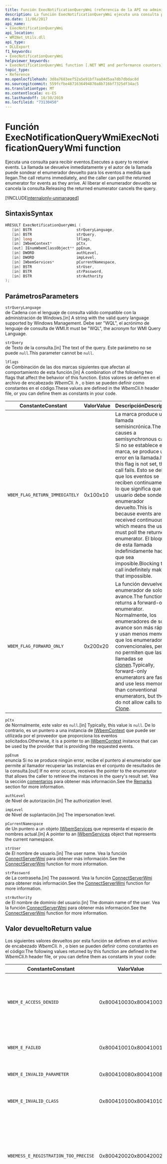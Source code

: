 ```yaml
---
title: Función ExecNotificationQueryWmi (referencia de la API no administrada)
description: La función ExecNotificationQueryWmi ejecuta una consulta para recibir eventos.
ms.date: 11/06/2017
api_name:
- ExecNotificationQueryWmi
api_location:
- WMINet_Utils.dll
api_type:
- DLLExport
f1_keywords:
- ExecNotificationQueryWmi
helpviewer_keywords:
- ExecNotificationQueryWmi function [.NET WMI and performance counters]
topic_type:
- Reference
ms.openlocfilehash: 3d8a7683eef52a5e91bf7aa84d5aa7db7dbdac8d
ms.sourcegitcommit: 559fcfbe4871636494870a8b716bf7325df34ac5
ms.translationtype: MT
ms.contentlocale: es-ES
ms.lasthandoff: 10/30/2019
ms.locfileid: "73130450"
---
```

# <a name="execnotificationquerywmi-function"></a><span data-ttu-id="8065c-103">Función ExecNotificationQueryWmi</span><span class="sxs-lookup"><span data-stu-id="8065c-103">ExecNotificationQueryWmi function</span></span>

<span data-ttu-id="8065c-104">Ejecuta una consulta para recibir eventos.</span><span class="sxs-lookup"><span data-stu-id="8065c-104">Executes a query to receive events.</span></span> <span data-ttu-id="8065c-105">La llamada se devuelve inmediatamente y el autor de la llamada puede sondear el enumerador devuelto para los eventos a medida que llegan.</span><span class="sxs-lookup"><span data-stu-id="8065c-105">The call returns immediately, and the caller can poll the returned enumerator for events as they arrive.</span></span> <span data-ttu-id="8065c-106">Al liberar el enumerador devuelto se cancela la consulta.</span><span class="sxs-lookup"><span data-stu-id="8065c-106">Releasing the returned enumerator cancels the query.</span></span>

[!INCLUDE[internalonly-unmanaged](../../../../includes/internalonly-unmanaged.md)]

## <a name="syntax"></a><span data-ttu-id="8065c-107">Sintaxis</span><span class="sxs-lookup"><span data-stu-id="8065c-107">Syntax</span></span>

```cpp
HRESULT ExecNotificationQueryWmi (
   [in] BSTR                    strQueryLanguage,
   [in] BSTR                    strQuery,
   [in] long                    lFlags,
   [in] IWbemContext*           pCtx,
   [out] IEnumWbemClassObject** ppEnum,
   [in] DWORD                   authLevel,
   [in] DWORD                   impLevel,
   [in] IWbemServices*          pCurrentNamespace,
   [in] BSTR                    strUser,
   [in] BSTR                    strPassword,
   [in] BSTR                    strAuthority
);
```

## <a name="parameters"></a><span data-ttu-id="8065c-108">Parámetros</span><span class="sxs-lookup"><span data-stu-id="8065c-108">Parameters</span></span>

`strQueryLanguage`\
<span data-ttu-id="8065c-109">de Cadena con el lenguaje de consulta válido compatible con la administración de Windows.</span><span class="sxs-lookup"><span data-stu-id="8065c-109">[in] A string with the valid query language supported by Windows Management.</span></span> <span data-ttu-id="8065c-110">Debe ser "WQL", el acrónimo de lenguaje de consulta de WMI.</span><span class="sxs-lookup"><span data-stu-id="8065c-110">It must be "WQL", the acronym for WMI Query Language.</span></span>

`strQuery`\
<span data-ttu-id="8065c-111">de Texto de la consulta.</span><span class="sxs-lookup"><span data-stu-id="8065c-111">[in] The text of the query.</span></span> <span data-ttu-id="8065c-112">Este parámetro no se puede `null`.</span><span class="sxs-lookup"><span data-stu-id="8065c-112">This parameter cannot be `null`.</span></span>

`lFlags`\
<span data-ttu-id="8065c-113">de Combinación de las dos marcas siguientes que afectan al comportamiento de esta función.</span><span class="sxs-lookup"><span data-stu-id="8065c-113">[in] A combination of the following two flags that affect the behavior of this function.</span></span> <span data-ttu-id="8065c-114">Estos valores se definen en el archivo de encabezado *WbemCli. h* , o bien se pueden definir como constantes en el código.</span><span class="sxs-lookup"><span data-stu-id="8065c-114">These values are defined in the *WbemCli.h* header file, or you can define them as constants in your code.</span></span>

| <span data-ttu-id="8065c-115">Constante</span><span class="sxs-lookup"><span data-stu-id="8065c-115">Constant</span></span> | <span data-ttu-id="8065c-116">Valor</span><span class="sxs-lookup"><span data-stu-id="8065c-116">Value</span></span>  | <span data-ttu-id="8065c-117">Descripción</span><span class="sxs-lookup"><span data-stu-id="8065c-117">Description</span></span>  |
|---------|---------|---------|
| `WBEM_FLAG_RETURN_IMMEDIATELY` | <span data-ttu-id="8065c-118">0x10</span><span class="sxs-lookup"><span data-stu-id="8065c-118">0x10</span></span> | <span data-ttu-id="8065c-119">La marca produce una llamada semisincrónica.</span><span class="sxs-lookup"><span data-stu-id="8065c-119">The flag causes a semisynchronous call.</span></span> <span data-ttu-id="8065c-120">Si no se establece esta marca, se produce un error en la llamada.</span><span class="sxs-lookup"><span data-stu-id="8065c-120">If this flag is not set, the call fails.</span></span> <span data-ttu-id="8065c-121">Esto se debe a que los eventos se reciben continuamente, lo que significa que el usuario debe sondear el enumerador devuelto.</span><span class="sxs-lookup"><span data-stu-id="8065c-121">This is because events are received continuously, which means the user must poll the returned enumerator.</span></span> <span data-ttu-id="8065c-122">El bloqueo de esta llamada indefinidamente hace que sea imposible.</span><span class="sxs-lookup"><span data-stu-id="8065c-122">Blocking this call indefinitely makes that impossible.</span></span> |
| `WBEM_FLAG_FORWARD_ONLY` | <span data-ttu-id="8065c-123">0x20</span><span class="sxs-lookup"><span data-stu-id="8065c-123">0x20</span></span> | <span data-ttu-id="8065c-124">La función devuelve un enumerador de solo avance.</span><span class="sxs-lookup"><span data-stu-id="8065c-124">The function returns a forward-only enumerator.</span></span> <span data-ttu-id="8065c-125">Normalmente, los enumeradores de solo avance son más rápidos y usan menos memoria que los enumeradores convencionales, pero no permiten que las llamadas se [clonen](clone.md).</span><span class="sxs-lookup"><span data-stu-id="8065c-125">Typically, forward-only enumerators are faster and use less memory than conventional enumerators, but they do not allow calls to [Clone](clone.md).</span></span> |

`pCtx`\
<span data-ttu-id="8065c-126">de Normalmente, este valor es `null`.</span><span class="sxs-lookup"><span data-stu-id="8065c-126">[in] Typically, this value is `null`.</span></span> <span data-ttu-id="8065c-127">De lo contrario, es un puntero a una instancia de [IWbemContext](/windows/desktop/api/wbemcli/nn-wbemcli-iwbemcontext) que puede ser utilizada por el proveedor que proporciona los eventos solicitados.</span><span class="sxs-lookup"><span data-stu-id="8065c-127">Otherwise, it is a pointer to an [IWbemContext](/windows/desktop/api/wbemcli/nn-wbemcli-iwbemcontext) instance that can be used by the provider that is providing the requested events.</span></span>

`ppEnum`\
<span data-ttu-id="8065c-128">enuncia Si no se produce ningún error, recibe el puntero al enumerador que permite al llamador recuperar las instancias en el conjunto de resultados de la consulta.</span><span class="sxs-lookup"><span data-stu-id="8065c-128">[out] If no error occurs, receives the pointer to the enumerator that allows the caller to retrieve the instances in the query's result set.</span></span> <span data-ttu-id="8065c-129">Vea la sección [comentarios](#remarks) para obtener más información.</span><span class="sxs-lookup"><span data-stu-id="8065c-129">See the [Remarks](#remarks) section for more information.</span></span>

`authLevel`\
<span data-ttu-id="8065c-130">de Nivel de autorización.</span><span class="sxs-lookup"><span data-stu-id="8065c-130">[in] The authorization level.</span></span>

`impLevel`\
<span data-ttu-id="8065c-131">de Nivel de suplantación.</span><span class="sxs-lookup"><span data-stu-id="8065c-131">[in] The impersonation level.</span></span>

`pCurrentNamespace`\
<span data-ttu-id="8065c-132">de Un puntero a un objeto [IWbemServices](/windows/desktop/api/wbemcli/nn-wbemcli-iwbemservices) que representa el espacio de nombres actual.</span><span class="sxs-lookup"><span data-stu-id="8065c-132">[in] A pointer to an [IWbemServices](/windows/desktop/api/wbemcli/nn-wbemcli-iwbemservices) object that represents the current namespace.</span></span>

`strUser`\
<span data-ttu-id="8065c-133">de El nombre de usuario.</span><span class="sxs-lookup"><span data-stu-id="8065c-133">[in] The user name.</span></span> <span data-ttu-id="8065c-134">Vea la función [ConnectServerWmi](connectserverwmi.md) para obtener más información.</span><span class="sxs-lookup"><span data-stu-id="8065c-134">See the [ConnectServerWmi](connectserverwmi.md) function for more information.</span></span>

`strPassword`\
<span data-ttu-id="8065c-135">de La contraseña.</span><span class="sxs-lookup"><span data-stu-id="8065c-135">[in] The password.</span></span> <span data-ttu-id="8065c-136">Vea la función [ConnectServerWmi](connectserverwmi.md) para obtener más información.</span><span class="sxs-lookup"><span data-stu-id="8065c-136">See the [ConnectServerWmi](connectserverwmi.md) function for more information.</span></span>

`strAuthority`\
<span data-ttu-id="8065c-137">de El nombre de dominio del usuario.</span><span class="sxs-lookup"><span data-stu-id="8065c-137">[in] The domain name of the user.</span></span> <span data-ttu-id="8065c-138">Vea la función [ConnectServerWmi](connectserverwmi.md) para obtener más información.</span><span class="sxs-lookup"><span data-stu-id="8065c-138">See the [ConnectServerWmi](connectserverwmi.md) function for more information.</span></span>

## <a name="return-value"></a><span data-ttu-id="8065c-139">Valor devuelto</span><span class="sxs-lookup"><span data-stu-id="8065c-139">Return value</span></span>

<span data-ttu-id="8065c-140">Los siguientes valores devueltos por esta función se definen en el archivo de encabezado *WbemCli. h* , o bien se pueden definir como constantes en el código:</span><span class="sxs-lookup"><span data-stu-id="8065c-140">The following values returned by this function are defined in the *WbemCli.h* header file, or you can define them as constants in your code:</span></span>

|<span data-ttu-id="8065c-141">Constante</span><span class="sxs-lookup"><span data-stu-id="8065c-141">Constant</span></span>  |<span data-ttu-id="8065c-142">Valor</span><span class="sxs-lookup"><span data-stu-id="8065c-142">Value</span></span>  |<span data-ttu-id="8065c-143">Descripción</span><span class="sxs-lookup"><span data-stu-id="8065c-143">Description</span></span>  |
|---------|---------|---------|
| `WBEM_E_ACCESS_DENIED` | <span data-ttu-id="8065c-144">0x80041003</span><span class="sxs-lookup"><span data-stu-id="8065c-144">0x80041003</span></span> | <span data-ttu-id="8065c-145">El usuario no tiene permiso para ver una o varias de las clases que la función puede devolver.</span><span class="sxs-lookup"><span data-stu-id="8065c-145">The user does not have permission to view one or more of the classes that the function can return.</span></span> |
| `WBEM_E_FAILED` | <span data-ttu-id="8065c-146">0x80041001</span><span class="sxs-lookup"><span data-stu-id="8065c-146">0x80041001</span></span> | <span data-ttu-id="8065c-147">Se ha producido un error no especificado.</span><span class="sxs-lookup"><span data-stu-id="8065c-147">An unspecified error has occurred.</span></span> |
| `WBEM_E_INVALID_PARAMETER` | <span data-ttu-id="8065c-148">0x80041008</span><span class="sxs-lookup"><span data-stu-id="8065c-148">0x80041008</span></span> | <span data-ttu-id="8065c-149">Un parámetro no es válido.</span><span class="sxs-lookup"><span data-stu-id="8065c-149">A parameter is not valid.</span></span> |
| `WBEM_E_INVALID_CLASS` | <span data-ttu-id="8065c-150">0x80041010</span><span class="sxs-lookup"><span data-stu-id="8065c-150">0x80041010</span></span> | <span data-ttu-id="8065c-151">La consulta especifica una clase que no existe.</span><span class="sxs-lookup"><span data-stu-id="8065c-151">The query specifies a class that does not exist.</span></span> |
| `WBEMESS_E_REGISTRATION_TOO_PRECISE` | <span data-ttu-id="8065c-152">0x80042002</span><span class="sxs-lookup"><span data-stu-id="8065c-152">0x80042002</span></span> | <span data-ttu-id="8065c-153">Se ha solicitado demasiada precisión en la entrega de eventos.</span><span class="sxs-lookup"><span data-stu-id="8065c-153">Too much precision in delivery of events has been requested.</span></span> <span data-ttu-id="8065c-154">Se debe especificar una tolerancia de sondeo mayor.</span><span class="sxs-lookup"><span data-stu-id="8065c-154">A larger polling tolerance must be specified.</span></span> |
| `WBEMESS_E_REGISTRATION_TOO_BROAD` | <span data-ttu-id="8065c-155">0x80042001</span><span class="sxs-lookup"><span data-stu-id="8065c-155">0x80042001</span></span> | <span data-ttu-id="8065c-156">La consulta solicita más información de la que puede proporcionar la administración de Windows.</span><span class="sxs-lookup"><span data-stu-id="8065c-156">The query requests more information than Windows Management can provide.</span></span> <span data-ttu-id="8065c-157">Este `HRESULT` se devuelve cuando una consulta de evento produce una solicitud para sondear todos los objetos de un espacio de nombres.</span><span class="sxs-lookup"><span data-stu-id="8065c-157">This `HRESULT` is returned when an event query results in a request to poll all objects in a namespace.</span></span> |
| `WBEM_E_INVALID_QUERY` | <span data-ttu-id="8065c-158">0x80041017</span><span class="sxs-lookup"><span data-stu-id="8065c-158">0x80041017</span></span> | <span data-ttu-id="8065c-159">La consulta tenía un error de sintaxis.</span><span class="sxs-lookup"><span data-stu-id="8065c-159">The query had a syntax error.</span></span> |
| `WBEM_E_INVALID_QUERY_TYPE` | <span data-ttu-id="8065c-160">0x80041018</span><span class="sxs-lookup"><span data-stu-id="8065c-160">0x80041018</span></span> | <span data-ttu-id="8065c-161">No se admite el lenguaje de consulta solicitado.</span><span class="sxs-lookup"><span data-stu-id="8065c-161">The requested query language is not supported.</span></span> |
| `WBEM_E_QUOTA_VIOLATION` | <span data-ttu-id="8065c-162">0x8004106c</span><span class="sxs-lookup"><span data-stu-id="8065c-162">0x8004106c</span></span> | <span data-ttu-id="8065c-163">La consulta es demasiado compleja.</span><span class="sxs-lookup"><span data-stu-id="8065c-163">The query is too complex.</span></span> |
| `WBEM_E_OUT_OF_MEMORY` | <span data-ttu-id="8065c-164">0x80041006</span><span class="sxs-lookup"><span data-stu-id="8065c-164">0x80041006</span></span> | <span data-ttu-id="8065c-165">No hay suficiente memoria disponible para completar la operación.</span><span class="sxs-lookup"><span data-stu-id="8065c-165">Not enough memory is available to complete the operation.</span></span> |
| `WBEM_E_SHUTTING_DOWN` | <span data-ttu-id="8065c-166">0x80041033</span><span class="sxs-lookup"><span data-stu-id="8065c-166">0x80041033</span></span> | <span data-ttu-id="8065c-167">Es posible que WMI se haya detenido y reiniciado.</span><span class="sxs-lookup"><span data-stu-id="8065c-167">WMI was probably stopped and restarting.</span></span> <span data-ttu-id="8065c-168">Vuelva a llamar a [ConnectServerWmi](connectserverwmi.md) .</span><span class="sxs-lookup"><span data-stu-id="8065c-168">Call [ConnectServerWmi](connectserverwmi.md) again.</span></span> |
| `WBEM_E_TRANSPORT_FAILURE` | <span data-ttu-id="8065c-169">0x80041015</span><span class="sxs-lookup"><span data-stu-id="8065c-169">0x80041015</span></span> | <span data-ttu-id="8065c-170">Error en el vínculo de llamada a procedimiento remoto (RPC) entre el proceso actual y WMI.</span><span class="sxs-lookup"><span data-stu-id="8065c-170">The remote procedure call (RPC) link between the current process and WMI has failed.</span></span> |
| `WBEM_E_UNPARSABLE_QUERY` | <span data-ttu-id="8065c-171">0x80041058</span><span class="sxs-lookup"><span data-stu-id="8065c-171">0x80041058</span></span> | <span data-ttu-id="8065c-172">No se puede analizar la consulta.</span><span class="sxs-lookup"><span data-stu-id="8065c-172">The query cannot be parsed.</span></span> |
| `WBEM_S_NO_ERROR` | <span data-ttu-id="8065c-173">0</span><span class="sxs-lookup"><span data-stu-id="8065c-173">0</span></span> | <span data-ttu-id="8065c-174">La llamada de función se realizó correctamente.</span><span class="sxs-lookup"><span data-stu-id="8065c-174">The function call was successful.</span></span>  |

## <a name="remarks"></a><span data-ttu-id="8065c-175">Comentarios</span><span class="sxs-lookup"><span data-stu-id="8065c-175">Remarks</span></span>

<span data-ttu-id="8065c-176">Esta función contiene una llamada al método [IWbemServices:: ExecNotificationQuery](/windows/desktop/api/wbemcli/nf-wbemcli-iwbemservices-execnotificationquery) .</span><span class="sxs-lookup"><span data-stu-id="8065c-176">This function wraps a call to the [IWbemServices::ExecNotificationQuery](/windows/desktop/api/wbemcli/nf-wbemcli-iwbemservices-execnotificationquery) method.</span></span>

<span data-ttu-id="8065c-177">Una vez que la función devuelve, el llamador pasa periódicamente el objeto `ppEnum` devuelto a la función [siguiente](next.md) para ver si hay algún evento disponible.</span><span class="sxs-lookup"><span data-stu-id="8065c-177">After the function returns, the caller periodically passes the returned `ppEnum` object to the [Next](next.md) function to see if any events are available.</span></span>

<span data-ttu-id="8065c-178">Hay límites en el número de palabras clave `AND` y `OR` que se pueden usar en las consultas WQL.</span><span class="sxs-lookup"><span data-stu-id="8065c-178">There are limits to the number of `AND` and `OR` keywords that can be used in WQL queries.</span></span> <span data-ttu-id="8065c-179">Un gran número de palabras clave WQL usadas en una consulta compleja puede hacer que WMI devuelva el código de error `WBEM_E_QUOTA_VIOLATION` (o 0x8004106c) como un valor `HRESULT`.</span><span class="sxs-lookup"><span data-stu-id="8065c-179">Large numbers of WQL keywords used in a complex query can cause WMI to return the `WBEM_E_QUOTA_VIOLATION` (or 0x8004106c) error code as an `HRESULT` value.</span></span> <span data-ttu-id="8065c-180">El límite de palabras clave de WQL depende de la complejidad de la consulta.</span><span class="sxs-lookup"><span data-stu-id="8065c-180">The limit of WQL keywords depends on how complex the query is.</span></span>

<span data-ttu-id="8065c-181">Si se produce un error en la llamada de función, puede obtener información de error adicional mediante una llamada a la función [GetErrorInfo](geterrorinfo.md) .</span><span class="sxs-lookup"><span data-stu-id="8065c-181">If the function call fails, you can obtain additional error information by calling the [GetErrorInfo](geterrorinfo.md) function.</span></span>

## <a name="requirements"></a><span data-ttu-id="8065c-182">Requisitos</span><span class="sxs-lookup"><span data-stu-id="8065c-182">Requirements</span></span>

<span data-ttu-id="8065c-183">**Plataformas:** Vea [Requisitos de sistema](../../get-started/system-requirements.md).</span><span class="sxs-lookup"><span data-stu-id="8065c-183">**Platforms:** See [System Requirements](../../get-started/system-requirements.md).</span></span>

<span data-ttu-id="8065c-184">**Encabezado:** WMINet_Utils. idl</span><span class="sxs-lookup"><span data-stu-id="8065c-184">**Header:** WMINet_Utils.idl</span></span>

<span data-ttu-id="8065c-185">**Versiones de .NET Framework:** [!INCLUDE[net_current_v472plus](../../../../includes/net-current-v472plus.md)]</span><span class="sxs-lookup"><span data-stu-id="8065c-185">**.NET Framework Versions:** [!INCLUDE[net_current_v472plus](../../../../includes/net-current-v472plus.md)]</span></span>

## <a name="see-also"></a><span data-ttu-id="8065c-186">Vea también</span><span class="sxs-lookup"><span data-stu-id="8065c-186">See also</span></span>

- [<span data-ttu-id="8065c-187">WMI y contadores de rendimiento (referencia de la API no administrada)</span><span class="sxs-lookup"><span data-stu-id="8065c-187">WMI and Performance Counters (Unmanaged API Reference)</span></span>](index.md)
